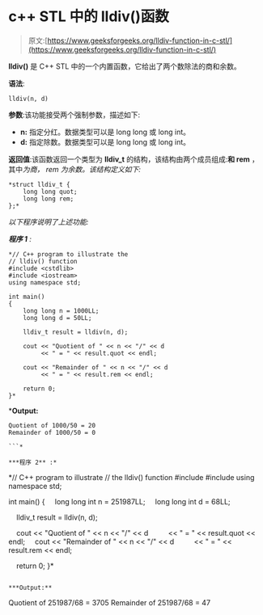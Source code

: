 # c++ STL 中的 lldiv()函数

> 原文:[https://www.geeksforgeeks.org/lldiv-function-in-c-stl/](https://www.geeksforgeeks.org/lldiv-function-in-c-stl/)

**lldiv()** 是 C++ STL 中的一个内置函数，它给出了两个数除法的商和余数。

**语法**:

```
lldiv(n, d)
```

**参数**:该功能接受两个强制参数，描述如下:

*   **n:** 指定分红。数据类型可以是 long long 或 long int。
*   **d:** 指定除数。数据类型可以是 long long 或 long int。

**返回值**:该函数返回一个类型为 **lldiv_t** 的结构，该结构由两个成员组成:**和 rem** ，其中*为商， *rem* 为余数。该结构定义如下:*

```
*struct lldiv_t {
    long long quot;
    long long rem;
};*
```

*以下程序说明了上述功能:*

***程序 1** :*

```
*// C++ program to illustrate the
// lldiv() function
#include <cstdlib>
#include <iostream>
using namespace std;

int main()
{
    long long n = 1000LL;
    long long d = 50LL;

    lldiv_t result = lldiv(n, d);

    cout << "Quotient of " << n << "/" << d
         << " = " << result.quot << endl;

    cout << "Remainder of " << n << "/" << d
         << " = " << result.rem << endl;

    return 0;
}*
```

***Output:**

```
Quotient of 1000/50 = 20
Remainder of 1000/50 = 0

```* 

***程序 2** :*

```
*// C++ program to illustrate
// the lldiv() function
#include <cstdlib>
#include <iostream>
using namespace std;

int main()
{
    long long int n = 251987LL;
    long long int d = 68LL;

    lldiv_t result = lldiv(n, d);

    cout << "Quotient of " << n << "/" << d
         << " = " << result.quot << endl;
    cout << "Remainder of " << n << "/" << d
         << " = " << result.rem << endl;

    return 0;
}*
```

***Output:**

```
Quotient of 251987/68 = 3705
Remainder of 251987/68 = 47

```*